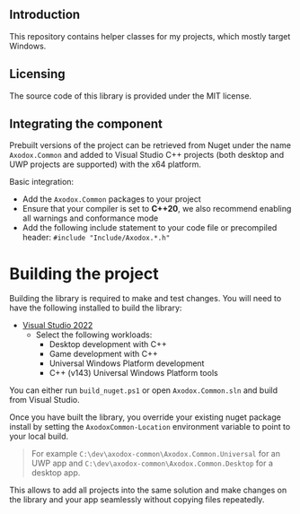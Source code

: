 ## Introduction

This repository contains helper classes for my projects, which mostly target Windows.

## Licensing

The source code of this library is provided under the MIT license.

## Integrating the component

Prebuilt versions of the project can be retrieved from Nuget under the name `Axodox.Common` and added to Visual Studio C++ projects (both desktop and UWP projects are supported) with the x64 platform.

Basic integration:
- Add the `Axodox.Common` packages to your project
- Ensure that your compiler is set to **C++20**, we also recommend enabling all warnings and conformance mode
- Add the following include statement to your code file or precompiled header: `#include "Include/Axodox.*.h"`

# Building the project

Building the library is required to make and test changes. You will need to have the following installed to build the library:

- [Visual Studio 2022](https://visualstudio.microsoft.com/downloads/)
  - Select the following workloads:
    - Desktop development with C++    
    - Game development with C++
    - Universal Windows Platform development
    - C++ (v143) Universal Windows Platform tools

You can either run `build_nuget.ps1` or open `Axodox.Common.sln` and build from Visual Studio.

Once you have built the library, you override your existing nuget package install by setting the `AxodoxCommon-Location` environment variable to point to your local build. 

> For example `C:\dev\axodox-common\Axodox.Common.Universal` for an UWP app and `C:\dev\axodox-common\Axodox.Common.Desktop` for a desktop app.

This allows to add all projects into the same solution and make changes on the library and your app seamlessly without copying files repeatedly.